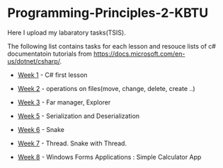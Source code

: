 # Programming-Principles-2-KBTU

Here I upload my labaratory tasks(TSIS).

The following list contains tasks for each lesson and resouce lists of c# documentatoin tutorials from https://docs.microsoft.com/en-us/dotnet/csharp/.

* [Week 1](https://d1b10bmlvqabco.cloudfront.net/attach/jrblfrwdsdm685/i30ei1gp25gpx/jrbpmhuflnt/Lab1_PP2.pdf) - C# first lesson

* [Week 2](https://d1b10bmlvqabco.cloudfront.net/attach/jrblfrwdsdm685/i30ei1gp25gpx/jrlzs8n82e2f/Lab2_PP2.pdf) - operations on files(move, change, delete, create ..)

* [Week 3](https://d1b10bmlvqabco.cloudfront.net/attach/jrblfrwdsdm685/i30ei1gp25gpx/jrvo1550kclv/Lab3_pp2.pdf) - Far manager, Explorer

* [Week 5](https://d1b10bmlvqabco.cloudfront.net/attach/jrblfrwdsdm685/i30ei1gp25gpx/jsfodny9y6sn/TSIS4_PP2.pdf) - Serialization and Deserialization

* [Week 6](https://d1b10bmlvqabco.cloudfront.net/attach/jrblfrwdsdm685/i30ei1gp25gpx/jspon0p3htms/TSIS5.pdf) - Snake

* [Week 7](https://d1b10bmlvqabco.cloudfront.net/attach/jrblfrwdsdm685/i30ei1gp25gpx/jt9psybvdssf/TSIS6_PP2.pdf) - Thread. Snake with Thread.

* [Week 8](https://d1b10bmlvqabco.cloudfront.net/attach/jrblfrwdsdm685/i30ei1gp25gpx/jtb17weri1vt/TSIS7_PP2.pdf) - Windows Forms Applications : Simple Calculator App

